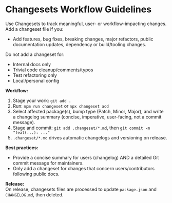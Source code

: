 # Changesets Workflow Guidelines

Use Changesets to track meaningful, user- or workflow-impacting changes. Add a changeset file if you:

- Add features, bug fixes, breaking changes, major refactors, public documentation updates, dependency or build/tooling changes.

Do not add a changeset for:
- Internal docs only
- Trivial code cleanup/comments/typos
- Test refactoring only
- Local/personal config

**Workflow:**
1. Stage your work: `git add .`
2. Run: `npm run changeset` or `npx changeset add`
3. Select affected package(s), bump type (Patch, Minor, Major), and write a changelog summary (concise, imperative, user-facing, not a commit message).
4. Stage and commit: `git add .changeset/*.md`, then `git commit -m "feat(...): ..."`
5. `.changeset/*.md` drives automatic changelogs and versioning on release.

**Best practices:**
- Provide a concise summary for users (changelog) AND a detailed Git commit message for maintainers.
- Only add a changeset for changes that concern users/contributors following public docs.

**Release:**  
On release, changesets files are processed to update `package.json` and `CHANGELOG.md`, then deleted.
